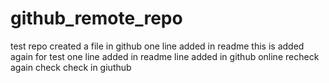 # github_remote_repo
test repo
created a file in github
one line added in readme
this is added again for test
one line added in readme
line added in github online
recheck
again check
check in giuthub
